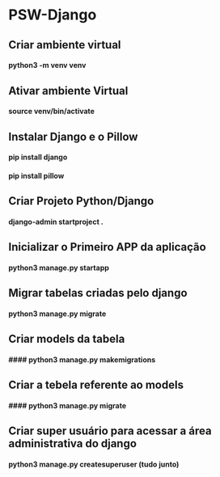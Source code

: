 # PSW-Django

##  Criar ambiente virtual

#### python3 -m venv venv

## Ativar ambiente Virtual

#### source venv/bin/activate

## Instalar Django e o Pillow

#### pip install django

#### pip install pillow

## Criar Projeto Python/Django

#### django-admin startproject <nome do Projeto> .

## Inicializar o Primeiro APP da aplicação

#### python3 manage.py startapp <nome do app>

## Migrar tabelas criadas  pelo django

#### python3 manage.py migrate

## Criar models da tabela

#### #### python3 manage.py makemigrations

## Criar a tebela referente ao models

#### #### python3 manage.py migrate

## Criar super usuário para acessar a área administrativa do django

#### python3 manage.py createsuperuser (tudo junto)

